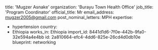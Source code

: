 title: 'Mugzer Asnake'
organization: 'Burayu Town Health Office'
job_title: 'Program Coordinator'
official_title: Mr
email_address: mugzer2005@gmail.com
post_nominal_letters: MPH
expertise:
  - hypertension
country:
  - Ethiopia
works_in: Ethiopia
import_id: 8441d1d6-7f0e-442b-9fa0-32e594a4e4bb
id: 2a810664-efc4-4dd6-825e-26cd4d0db10e
blueprint: networking
